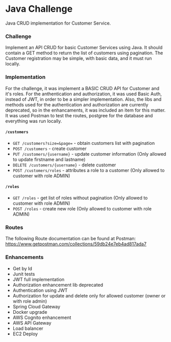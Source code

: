 # Java Challenge
Java CRUD implementation for Customer Service.

### Challenge
Implement an API CRUD for basic Customer Services using Java. It should contain a GET method to return the list of customers using pagination.
The Customer registration may be simple, with basic data, and it must run locally.

### Implementation
For the challenge, it was implement a BASIC CRUD API for Customer and it's roles.
For the anthentication and authorization, it was used Basic Auth, instead of JWT, in order to be a simpler implementation.
Also, the libs and methods used for the authentication and authorization are currently deprecated, so in the enhancaments, it was included an item for this matter.
It was used Postman to test the routes, postgree for the database and everything was run locally.

#### `/customers`

- `GET /customers?size=&page=` - obtain customers list with pagination
- `POST /customers` - create customer
- `PUT /customers/{username}` - update customer information
      (Only allowed to update firstname and lastname)
- `DELETE /customers/{username}` - delete customer
- `POST /customers/roles` - attributes a role to a customer
      (Only allowed to customer with role ADMIN)

#### `/roles`

- `GET /roles` - get list of roles without pagination
      (Only allowed to customer with role ADMIN)
- `POST /roles` - create new role
      (Only allowed to customer with role ADMIN)

### Routes
The following Route documentation can be found at Postman: https://www.getpostman.com/collections/59db24e7eb4ad817ada7

### Enhancements
+ Get by Id
+ Junit tests
+ JWT full implementation
+ Authorization enhancement lib deprecated
+ Authentication using JWT
+ Authorization for update and delete only for allowed customer (owner or with role admin)
+ Spring Cloud Gateway
+ Docker upgrade
+ AWS Cognito enhancement
+ AWS API Gateway
+ Load balancer
+ EC2 Deploy




